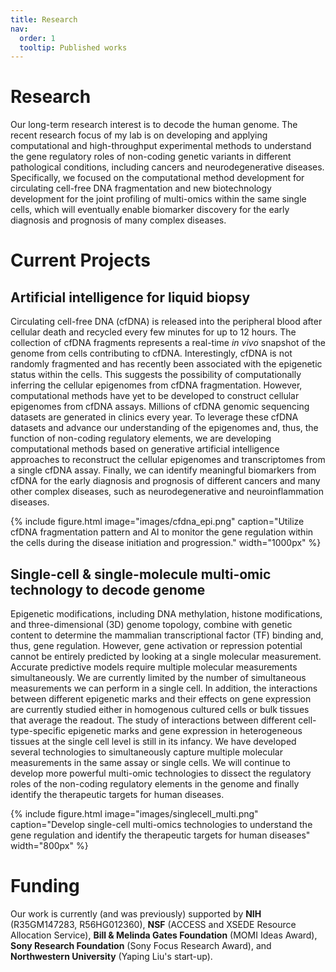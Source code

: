```yaml
---
title: Research
nav:
  order: 1
  tooltip: Published works
---
```


# <i class="fas fa-microscope"></i>Research

Our long-term research interest is to decode the human genome. The recent research focus of my lab is on developing and applying computational and high-throughput experimental methods to understand the gene regulatory roles of non-coding genetic variants in different pathological conditions, including cancers and neurodegenerative diseases. Specifically, we focused on the computational method development for circulating cell-free DNA fragmentation and new biotechnology development for the joint profiling of multi-omics within the same single cells, which will eventually enable biomarker discovery for the early diagnosis and prognosis of many complex diseases.

# <i class="fas fa-microscope"></i>Current Projects

## Artificial intelligence for liquid biopsy

Circulating cell-free DNA (cfDNA) is released into the peripheral blood after cellular death and recycled every few minutes for up to 12 hours. The collection of cfDNA fragments represents a real-time <em>in vivo</em> snapshot of the genome from cells contributing to cfDNA. Interestingly, cfDNA is not randomly fragmented and has recently been associated with the epigenetic status within the cells. This suggests the possibility of computationally inferring the cellular epigenomes from cfDNA fragmentation. However, computational methods have yet to be developed to construct cellular epigenomes from cfDNA assays. Millions of cfDNA genomic sequencing datasets are generated in clinics every year. To leverage these cfDNA datasets and advance our understanding of the epigenomes and, thus, the function of non-coding regulatory elements, we are developing computational methods based on generative artificial intelligence approaches to reconstruct the cellular epigenomes and transcriptomes from a single cfDNA assay. Finally, we can identify meaningful biomarkers from cfDNA for the early diagnosis and prognosis of different cancers and many other complex diseases, such as neurodegenerative and neuroinflammation diseases.


{%
  include figure.html
  image="images/cfdna_epi.png"
  caption="Utilize cfDNA fragmentation pattern and AI to monitor the gene regulation within the cells during the disease initiation and progression."
  width="1000px"
%}

## Single-cell & single-molecule multi-omic technology to decode genome
Epigenetic modifications, including DNA methylation, histone modifications, and three-dimensional (3D) genome topology, combine with genetic content to determine the mammalian transcriptional factor (TF) binding and, thus, gene regulation. However, gene activation or repression potential cannot be entirely predicted by looking at a single molecular measurement. Accurate predictive models require multiple molecular measurements simultaneously. We are currently limited by the number of simultaneous measurements we can perform in a single cell. In addition, the interactions between different epigenetic marks and their effects on gene expression are currently studied either in homogenous cultured cells or bulk tissues that average the readout. The study of interactions between different cell-type-specific epigenetic marks and gene expression in heterogeneous tissues at the single cell level is still in its infancy. We have developed several technologies to simultaneously capture multiple molecular measurements in the same assay or single cells. We will continue to develop more powerful multi-omic technologies to dissect the regulatory roles of the non-coding regulatory elements in the genome and finally identify the therapeutic targets for human diseases.


{%
  include figure.html
  image="images/singlecell_multi.png"
  caption="Develop single-cell multi-omics technologies to understand the gene regulation and identify the therapeutic targets for human diseases"
  width="800px"
%}



# Funding

Our work is currently (and was previously) supported by **NIH** (R35GM147283, R56HG012360), **NSF** (ACCESS and XSEDE Resource Allocation Service), **Bill & Melinda Gates Foundation** (MOMI Ideas Award), **Sony Research Foundation** (Sony Focus Research Award), and **Northwestern University** (Yaping Liu's start-up).

